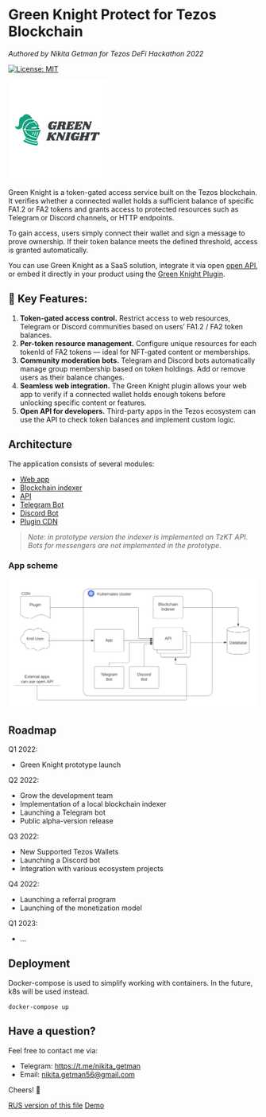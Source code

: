 # Green Knight Protect for Tezos Blockchain

_Authored by Nikita Getman for Tezos DeFi Hackathon 2022_

[![License: MIT](https://img.shields.io/badge/License-MIT-yellow.svg)](https://opensource.org/licenses/MIT)

![Logo](./docs/logo.png)

Green Knight is a token-gated access service built on the Tezos blockchain. It verifies whether a connected wallet holds a sufficient balance of specific FA1.2 or FA2 tokens and grants access to protected resources such as Telegram or Discord channels, or HTTP endpoints.

To gain access, users simply connect their wallet and sign a message to prove ownership. If their token balance meets the defined threshold, access is granted automatically.

You can use Green Knight as a SaaS solution, integrate it via open [open API](./backend/), or embed it directly in your product using the [Green Knight Plugin](./plugin/).

## 🔐 Key Features:

1. **Token-gated access control.** Restrict access to web resources, Telegram or Discord communities based on users’ FA1.2 / FA2 token balances.
2. **Per-token resource management.** Configure unique resources for each tokenId of FA2 tokens — ideal for NFT-gated content or memberships.
3. **Community moderation bots.** Telegram and Discord bots automatically manage group membership based on token holdings. Add or remove users as their balance changes.
4. **Seamless web integration.** The Green Knight plugin allows your web app to verify if a connected wallet holds enough tokens before unlocking specific content or features.
5. **Open API for developers.** Third-party apps in the Tezos ecosystem can use the API to check token balances and implement custom logic.

## Architecture

The application consists of several modules:

- [Web app](./frontend/)
- [Blockchain indexer](./indexer/)
- [API](./backend/)
- [Telegram Bot](./bots/)
- [Discord Bot](./bots/)
- [Plugin CDN](./plugin/)

> _Note: in prototype version the indexer is implemented on TzKT API. Bots for messengers are not implemented in the prototype._

### App scheme

![App scheme](./docs/architecture.png)

## Roadmap

Q1 2022:

- Green Knight prototype launch

Q2 2022:

- Grow the development team
- Implementation of a local blockchain indexer
- Launching a Telegram bot
- Public alpha-version release

Q3 2022:

- New Supported Tezos Wallets
- Launching a Discord bot
- Integration with various ecosystem projects

Q4 2022:

- Launching a referral program
- Launching of the monetization model

Q1 2023:

- ...

## Deployment

Docker-compose is used to simplify working with containers. In the future, k8s will be used instead.

```
docker-compose up
```

## Have a question?

Feel free to contact me via:

- Telegram: https://t.me/nikita_getman
- Email: nikita.getman56@gmail.com

Cheers! 🍺

[RUS version of this file](./README_ru.md)
[Demo](http://84.201.184.103/)
